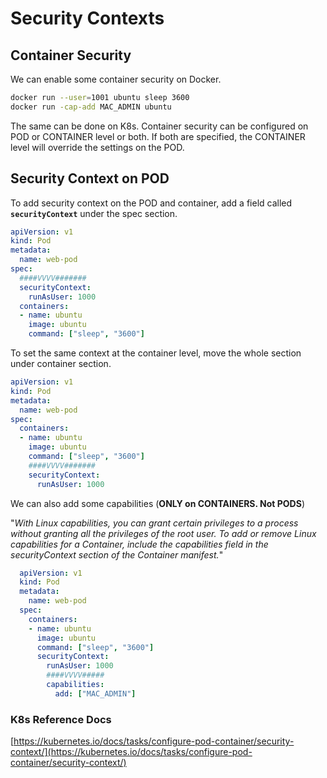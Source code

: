# Security Contexts

## Container Security

We can enable some container security on Docker.

```bash
docker run --user=1001 ubuntu sleep 3600
docker run -cap-add MAC_ADMIN ubuntu
```

The same can be done on K8s. Container security can be configured
on POD or CONTAINER level or both. If both are specified, the CONTAINER
level will override the settings on the POD.

## Security Context on POD

To add security context on the POD and container,
add a field called **`securityContext`** under the spec section.

```yaml
apiVersion: v1
kind: Pod
metadata:
  name: web-pod
spec:
  ####VVVV#######
  securityContext:
    runAsUser: 1000
  containers:
  - name: ubuntu
    image: ubuntu
    command: ["sleep", "3600"]
```

To set the same context at the container level,
move the whole section under container section.

```yaml
apiVersion: v1
kind: Pod
metadata:
  name: web-pod
spec:
  containers:
  - name: ubuntu
    image: ubuntu
    command: ["sleep", "3600"]
    ####VVVV#######
    securityContext:
      runAsUser: 1000
```

We can also add some capabilities (**ONLY on CONTAINERS. Not PODS**)

"*With Linux capabilities, you can grant certain privileges to a process without granting all the privileges of the root user. To add or remove Linux capabilities for a Container, include the capabilities field in the securityContext section of the Container manifest.*"

```yaml
  apiVersion: v1
  kind: Pod
  metadata:
    name: web-pod
  spec:
    containers:
    - name: ubuntu
      image: ubuntu
      command: ["sleep", "3600"]
      securityContext:
        runAsUser: 1000
        ####VVVV#####        
        capabilities: 
          add: ["MAC_ADMIN"]
```

### K8s Reference Docs

[https://kubernetes.io/docs/tasks/configure-pod-container/security-context/](https://kubernetes.io/docs/tasks/configure-pod-container/security-context/)
